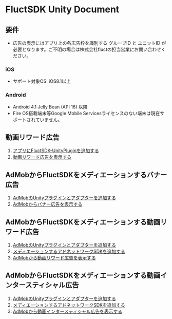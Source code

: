 # FluctSDK Unity Document

## 要件

- 広告の表示にはアプリ上の各広告枠を識別する グループID と ユニットID が必要となります。ご不明の場合は株式会社fluctの担当営業にお問い合わせください。

### iOS

- サポート対象OS: iOS8.1以上

### Android

- Android 4.1 Jelly Bean (API 16) 以降
- Fire OS搭載端末等Google Mobile Servicesライセンスのない端末は現在サポートされていません。

## 動画リワード広告
1. [アプリにFluctSDK-UnityPluginを追加する](アプリにFluctSDK-UnityPluginを追加する)
2. [動画リワード広告を表示する](動画リワード広告を表示する)

## AdMobからFluctSDKをメディエーションするバナー広告
1. [AdMobのUnityプラグインとアダプターを追加する](AdMobのUnityプラグインとアダプターを追加する)
2. [AdMobからバナー広告を表示する](AdMobからバナー広告を表示する)

## AdMobからFluctSDKをメディエーションする動画リワード広告
1. [AdMobのUnityプラグインとアダプターを追加する](AdMobのUnityプラグインとアダプターを追加する)
2. [メディエーションするアドネットワークSDKを追加する](メディエーションするアドネットワークSDKを追加する)
3. [AdMobから動画リワード広告を表示する](AdMobから動画リワード広告を表示する)

## AdMobからFluctSDKをメディエーションする動画インタースティシャル広告
1. [AdMobのUnityプラグインとアダプターを追加する](AdMobのUnityプラグインとアダプターを追加する)
2. [メディエーションするアドネットワークSDKを追加する](メディエーションするアドネットワークSDKを追加する)
3. [AdMobから動画インタースティシャル広告を表示する](AdMobから動画インタースティシャル広告を表示する)